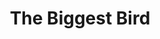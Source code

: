 ---
pid: ls172
title: The Biggest Bird
location_transcription: New York
coordinates: "[-75.170325535571, 39.957582983289]"
zipcode: '19090'
gen_neighborhood: 
neighborhood: 
outside_phl: 'Willow Grove PA '
age: '13'
age_range: 13-19
instagram: 
image_file_name: ls_172.jpg
proposal_transcription: Really big Bird
topic: Animals
topic_summary: '0'
type: Other No Form
keywords_other: Animals
credit: Chris
image_labels: 
twitter: 
facebook: 
permalink: "/monuments/ls172/"
layout: item-page
---